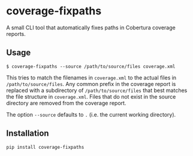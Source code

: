 # coverage-fixpaths

A small CLI tool that automatically fixes paths in Cobertura coverage reports.

## Usage

```
$ coverage-fixpaths --source /path/to/source/files coverage.xml
```

This tries to match the filenames in `coverage.xml` to the actual files in `/path/to/source/files`.
Any common prefix in the coverage report is replaced with a subdirectory of `/path/to/source/files`
that best matches the file structure in `coverage.xml`. Files that do not exist in the source directory
are removed from the coverage report.

The option `--source` defaults to `.` (i.e. the current working directory).


## Installation

```
pip install coverage-fixpaths
```
